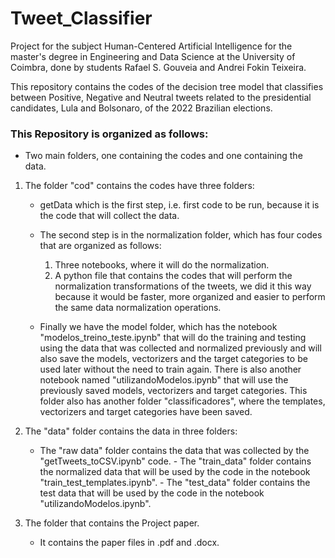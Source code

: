 # Tweet_Classifier
Project for the subject Human-Centered Artificial Intelligence for the master's degree in Engineering and Data Science at the University of Coimbra, done by students Rafael S. Gouveia and Andrei Fokin Teixeira. 

This repository contains the codes of the decision tree model that classifies between Positive, Negative and Neutral tweets related to the presidential candidates, Lula and Bolsonaro, of the 2022 Brazilian elections.

### This Repository is organized as follows:
- Two main folders, one containing the codes and one containing the data.
 1. The folder "cod" contains the codes have three folders:
     - getData which is the first step, i.e. first code to be run, because it is the code that will collect the data.
     - The second step is in the normalization folder, which has four codes that are organized as follows: 
          1. Three notebooks, where it will do the normalization.
          2. A python file that contains the codes that will perform the normalization transformations of the tweets, we did it this way because it would be faster, more organized and easier to perform the same data normalization operations.
          
     - Finally we have the model folder, which has the notebook "modelos_treino_teste.ipynb" that will do the training and testing using the data that was collected and normalized previously and will also save the models, vectorizers and the target categories to be used later without the need to train again. There is also another notebook named "utilizandoModelos.ipynb" that will use the previously saved models, vectorizers and target categories. This folder also has another folder "classificadores", where the templates, vectorizers and target categories have been saved.

  2. The "data" folder contains the data in three folders:
     - The "raw data" folder contains the data that was collected by the "getTweets_toCSV.ipynb" code.
    - The "train_data" folder contains the normalized data that will be used by the code in the notebook "train_test_templates.ipynb".
    - The "test_data" folder contains the test data that will be used by the code in the notebook "utilizandoModelos.ipynb".

  3. The folder that contains the Project paper.
     - It contains the paper files in .pdf and .docx.